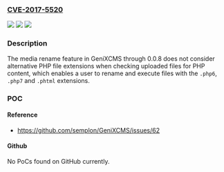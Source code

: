 ### [CVE-2017-5520](https://cve.mitre.org/cgi-bin/cvename.cgi?name=CVE-2017-5520)
![](https://img.shields.io/static/v1?label=Product&message=n%2Fa&color=blue)
![](https://img.shields.io/static/v1?label=Version&message=n%2Fa&color=blue)
![](https://img.shields.io/static/v1?label=Vulnerability&message=n%2Fa&color=brighgreen)

### Description

The media rename feature in GeniXCMS through 0.0.8 does not consider alternative PHP file extensions when checking uploaded files for PHP content, which enables a user to rename and execute files with the `.php6`, `.php7` and `.phtml` extensions.

### POC

#### Reference
- https://github.com/semplon/GeniXCMS/issues/62

#### Github
No PoCs found on GitHub currently.

